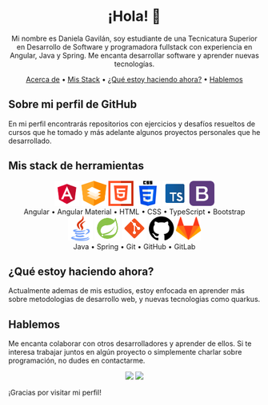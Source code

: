 <h1 align="center">¡Hola! 👋</h1>

<p align="center">Mi nombre es Daniela Gavilán, soy estudiante de una Tecnicatura Superior en Desarrollo de Software y programadora fullstack con experiencia en Angular, Java y Spring. Me encanta desarrollar software y aprender nuevas tecnologías.</p>

<div align="center">
    <a href="#acerca-de">Acerca de</a> •
    <a href="#herramientas">Mis Stack</a> •
    <a href="#actualmente">¿Qué estoy haciendo ahora?</a> •
    <a href="#hablemos">Hablemos</a>
</div>


## Sobre mi perfil de GitHub <a name="acerca-de"></a>

En mi perfil encontrarás repositorios con ejercicios y desafíos resueltos de cursos que he tomado y más adelante algunos proyectos personales que he desarrollado.

## Mis stack de herramientas <a name="herramientas"></a>

<div align="center">    
    <img src="assets/angular.png" alt="Angular logo" width="50" height="50">
    <img src="assets/material.png" alt="Angular Material logo" width="50" height="50">
    <img src="assets/html.png" alt="HTML logo" width="50" height="50">
    <img src="assets/css-3.png" alt="CSS logo" width="50" height="50">
    <img src="assets/typescript.png" alt="TypeScript logo" width="50" height="50">
    <img src="assets/bootstrap.png" alt="Bootstrap logo" width="50" height="50">
    <br>
    Angular • Angular Material • HTML • CSS • TypeScript • Bootstrap 
    <br>    
    <img src="assets/java.png" alt="Java logo" width="50" height="50">
    <img src="assets/spring-boot.png" alt="Spring logo" width="50" height="50">
    <img src="assets/git.png" alt="Git logo" width="50" height="50">
    <img src="assets/github.png" alt="GitHub logo" width="50" height="50">
    <img src="assets/gitlab.png" alt="GitLab logo" width="50" height="50">
    <br>
    Java • Spring • Git • GitHub • GitLab
</div>


## ¿Qué estoy haciendo ahora? <a name="actualmente"></a>

Actualmente ademas de mis estudios, estoy enfocada en aprender más sobre metodologias de desarrollo web, y nuevas tecnologias como quarkus.

## Hablemos <a name="hablemos"></a>

Me encanta colaborar con otros desarrolladores y aprender de ellos. Si te interesa trabajar juntos en algún proyecto o simplemente charlar sobre programación, no dudes en contactarme.

<p align="center">
  <a href="https://discord.com/channels/@me/2921" rel="noopener noreferrer" target="_blank"><img src="https://img.shields.io/badge/-Discord-7289DA?style=flat-square&logo=discord&logoColor=white"></a>
  <a href="https://www.linkedin.com/in/daniela-gavilán-bba28122a/" rel="noopener noreferrer" target="_blank"><img src="https://img.shields.io/badge/-LinkedIn-0077B5?style=flat-square&logo=linkedin&logoColor=white"></a>
</p>



¡Gracias por visitar mi perfil!
